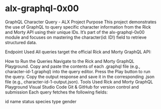 # alx-graphql-0x00

GraphQL Character Query - ALX Project
Purpose
This project demonstrates the use of GraphQL to query specific character information from the Rick and Morty API using their unique IDs. It’s part of the alx-graphql-0x00 module and focuses on mastering the character(id: ID!) field to retrieve structured data.

Endpoint Used
All queries target the official Rick and Morty GraphQL API:

How to Run the Queries
Navigate to the Rick and Morty GraphQL Playground.
Copy and paste the contents of each .graphql file (e.g., character-id-1.graphql) into the query editor.
Press the Play button to run the query.
Copy the output response and save it in the corresponding .json file (e.g., character-id-1-output.json).
Tools Used
Rick and Morty GraphQL Playground
Visual Studio Code
Git & GitHub for version control and submission
Each query fetches the following fields:

id
name
status
species
type
gender
